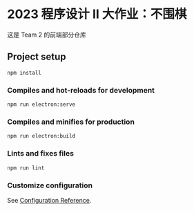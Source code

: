 # 2023 程序设计 Ⅱ 大作业：不围棋
这是 Team 2 的前端部分仓库

## Project setup
```
npm install
```

### Compiles and hot-reloads for development
```
npm run electron:serve
```

### Compiles and minifies for production
```
npm run electron:build
```

### Lints and fixes files
```
npm run lint
```

### Customize configuration
See [Configuration Reference](https://cli.vuejs.org/config/).
